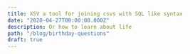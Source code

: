 ```yaml
---
title: XSV a tool for joining csvs with SQL like syntax
date: "2020-04-27T00:00:00.000Z"
description: Or how to learn about life
path: "/blog/birthday-questions"
draft: true
---
```


##

